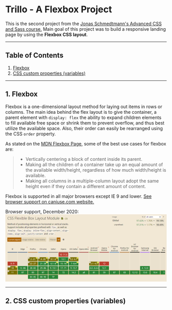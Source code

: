 # Trillo - A Flexbox Project

This is the second project from the [Jonas Schmedtmann's Advanced CSS and Sass course.](https://www.udemy.com/advanced-css-and-sass/) Main goal of this project was to build a responsive landing page by using the **Flexbox CSS layout**.

---

## Table of Contents

1. [Flexbox](1-flexbox)
2. [CSS custom properties (variables)](2-css-custom-properties-(variables))

---

## 1. Flexbox

Flexbox is a one-dimensional layout method for laying out items in rows or columns. The main idea behind the flex layout is to give the container, a parent element with `display: flex` the ability to expand children elements to fill available free space or shrink them to prevent overflow, and thus best utilize the available space. Also, their order can easily be rearranged using the CSS `order` property.

As stated on the [MDN Flexbox Page](https://developer.mozilla.org/en-US/docs/Learn/CSS/CSS_layout/Flexbox), some of the best use cases for flexbox are:

> - Vertically centering a block of content inside its parent.
> - Making all the children of a container take up an equal amount of the available width/height, regardless of how much width/height is available.
> - Making all columns in a multiple-column layout adopt the same height even if they contain a different amount of content.

Flexbox is supported in all major browsers except IE 9 and lower. [See browser support on caniuse.com website.](https://caniuse.com/?search=flexbox "Can I use flexbox?")

Browser support, December 2020:
![Flexbox browser support December 2020 image](img/readme/can-i-use-flexbox.png "Browser support December 2020")

---

## 2. CSS custom properties (variables)